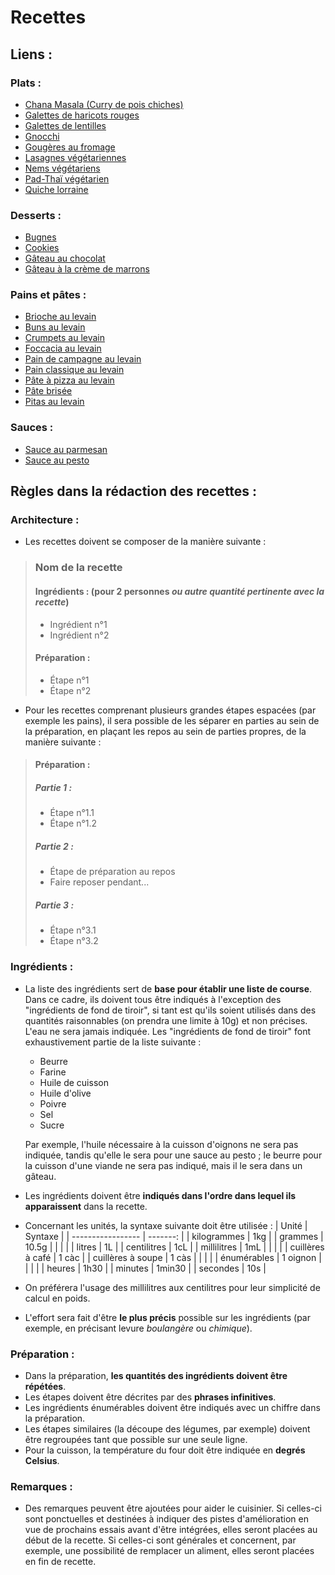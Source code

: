 # Recettes

## Liens&nbsp;:
### Plats&nbsp;:
* [Chana Masala (Curry de pois chiches)](https://github.com/barthelemy-simon/recettes/blob/master/01%20-%20Plats/chana_masala.md)
* [Galettes de haricots rouges](https://github.com/barthelemy-simon/recettes/blob/master/01%20-%20Plats/galettes_haricots_rouges.md)
* [Galettes de lentilles](https://github.com/barthelemy-simon/recettes/blob/master/01%20-%20Plats/galettes_lentilles.md)
* [Gnocchi](https://github.com/barthelemy-simon/recettes/blob/master/01%20-%20Plats/gnocchi.md)
* [Gougères au fromage](https://github.com/barthelemy-simon/recettes/blob/master/01%20-%20Plats/gougeres.md)
* [Lasagnes végétariennes](https://github.com/barthelemy-simon/recettes/blob/master/01%20-%20Plats/lasagnes_vege.md)
* [Nems végétariens](https://github.com/barthelemy-simon/recettes/blob/master/01%20-%20Plats/nems_vege.md)
* [Pad-Thaï végétarien](https://github.com/barthelemy-simon/recettes/blob/master/01%20-%20Plats/pad_thai_vege.md)
* [Quiche lorraine](https://github.com/barthelemy-simon/recettes/blob/master/01%20-%20Plats/quiche.md)

### Desserts&nbsp;:
* [Bugnes](https://github.com/barthelemy-simon/recettes/blob/master/02%20-%20Desserts/bugnes.md)
* [Cookies](https://github.com/barthelemy-simon/recettes/blob/master/02%20-%20Desserts/cookies.md)
* [Gâteau au chocolat](https://github.com/barthelemy-simon/recettes/blob/master/02%20-%20Desserts/gateau_chocolat.md)
* [Gâteau à la crème de marrons](https://github.com/barthelemy-simon/recettes/blob/master/02%20-%20Desserts/gateau_marrons.md)

### Pains et pâtes&nbsp;:
* [Brioche au levain](https://github.com/barthelemy-simon/recettes/blob/master/03%20-%20Pains%20et%20p%C3%A2tes/brioche.md)
* [Buns au levain](https://github.com/barthelemy-simon/recettes/blob/master/03%20-%20Pains%20et%20p%C3%A2tes/buns.md)
* [Crumpets au levain](https://github.com/barthelemy-simon/recettes/blob/master/03%20-%20Pains%20et%20p%C3%A2tes/crumpets.md)
* [Foccacia au levain](https://github.com/barthelemy-simon/recettes/blob/master/03%20-%20Pains%20et%20p%C3%A2tes/foccacia.md)
* [Pain de campagne au levain](https://github.com/barthelemy-simon/recettes/blob/master/03%20-%20Pains%20et%20p%C3%A2tes/pain_campagne.md)
* [Pain classique au levain](https://github.com/barthelemy-simon/recettes/blob/master/03%20-%20Pains%20et%20p%C3%A2tes/pain_classique.md)
* [Pâte à pizza au levain](https://github.com/barthelemy-simon/recettes/blob/master/03%20-%20Pains%20et%20p%C3%A2tes/pizza.md)
* [Pâte brisée](https://github.com/barthelemy-simon/recettes/blob/master/03%20-%20Pains%20et%20p%C3%A2tes/pate_brisee.md)
* [Pitas au levain](https://github.com/barthelemy-simon/recettes/blob/master/03%20-%20Pains%20et%20p%C3%A2tes/pitas.md)

### Sauces&nbsp;:
* [Sauce au parmesan](https://github.com/barthelemy-simon/recettes/blob/master/04%20-%20Sauces/sauce_parmesan.md)
* [Sauce au pesto](https://github.com/barthelemy-simon/recettes/blob/master/04%20-%20Sauces/sauce_pesto.md)

## Règles dans la rédaction des recettes&nbsp;:
### Architecture&nbsp;:
* Les recettes doivent se composer de la manière suivante&nbsp;:
> ### Nom de la recette
> #### Ingrédients&nbsp;: (pour 2 personnes *ou autre quantité pertinente avec la recette*)
> * Ingrédient n°1
> * Ingrédient n°2
> 
> #### Préparation&nbsp;:
> * Étape n°1
> * Étape n°2

* Pour les recettes comprenant plusieurs grandes étapes espacées (par exemple les pains), il sera possible de les séparer en parties au sein de la préparation, en plaçant les repos au sein de parties propres, de la manière suivante&nbsp;:
> #### Préparation&nbsp;:
> ##### Partie 1&nbsp;:
> * Étape n°1.1
> * Étape n°1.2
> ##### Partie 2&nbsp;:
> * Étape de préparation au repos
> * Faire reposer pendant...
> ##### Partie 3&nbsp;:
> * Étape n°3.1
> * Étape n°3.2

### Ingrédients&nbsp;:
* La liste des ingrédients sert de **base pour établir une liste de course**. Dans ce cadre, ils doivent tous être indiqués à l'exception des "ingrédients de fond de tiroir", si tant est qu'ils soient utilisés dans des quantités raisonnables (on prendra une limite à 10g) et non précises. L'eau ne sera jamais indiquée. Les "ingrédients de fond de tiroir" font exhaustivement partie de la liste suivante&nbsp;:
  * Beurre
  * Farine
  * Huile de cuisson
  * Huile d'olive
  * Poivre
  * Sel
  * Sucre

  Par exemple, l'huile nécessaire à la cuisson d'oignons ne sera pas indiquée, tandis qu'elle le sera pour une sauce au pesto&nbsp;; le beurre pour la cuisson d'une viande ne sera pas indiqué, mais il le sera dans un gâteau.
* Les ingrédients doivent être **indiqués dans l'ordre dans lequel ils apparaissent** dans la recette.
* Concernant les unités, la syntaxe suivante doit être utilisée&nbsp;:
	| Unité             | Syntaxe  |
	| ----------------- | -------: |
	| kilogrammes       | 1kg      |
	| grammes           | 10.5g    |
	|                   |          |
	| litres            | 1L       |
	| centilitres       | 1cL      |
	| millilitres       | 1mL      |
	|                   |          |
	| cuillères à café  | 1 càc    |
	| cuillères à soupe | 1 càs    |
	|                   |          |
	| énumérables       | 1 oignon |
	|                   |          |
	| heures            | 1h30     |
	| minutes           | 1min30   |
	| secondes          | 10s      |
* On préférera l'usage des millilitres aux centilitres pour leur simplicité de calcul en poids.
* L'effort sera fait d'être **le plus précis** possible sur les ingrédients (par exemple, en précisant levure *boulangère* ou *chimique*).

### Préparation&nbsp;:
* Dans la préparation, **les quantités des ingrédients doivent être répétées**.
* Les étapes doivent être décrites par des **phrases infinitives**.
* Les ingrédients énumérables doivent être indiqués avec un chiffre dans la préparation.
* Les étapes similaires (la découpe des légumes, par exemple) doivent être regroupées tant que possible sur une seule ligne.
* Pour la cuisson, la température du four doit être indiquée en **degrés Celsius**.

### Remarques&nbsp;:
* Des remarques peuvent être ajoutées pour aider le cuisinier. Si celles-ci sont ponctuelles et destinées à indiquer des pistes d'amélioration en vue de prochains essais avant d'être intégrées, elles seront placées au début de la recette. Si celles-ci sont générales et concernent, par exemple, une possibilité de remplacer un aliment, elles seront placées en fin de recette.